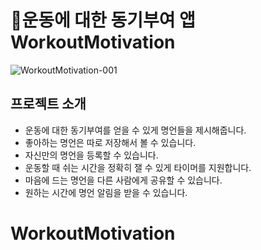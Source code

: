 # 💪운동에 대한 동기부여 앱 WorkoutMotivation
![WorkoutMotivation-001](https://github.com/user-attachments/assets/7bac5bff-0824-4e03-b207-08769ec4f02f)

## 프로젝트 소개

- 운동에 대한 동기부여를 얻을 수 있게 명언들을 제시해줍니다.
- 좋아하는 명언은 따로 저장해서 볼 수 있습니다.
- 자신만의 명언을 등록할 수 있습니다.
- 운동할 때 쉬는 시간을 정확히 잴 수 있게 타이머를 지원합니다.
- 마음에 드는 명언을 다른 사람에게 공유할 수 있습니다.
- 원하는 시간에 명언 알림을 받을 수 있습니다.
# WorkoutMotivation
